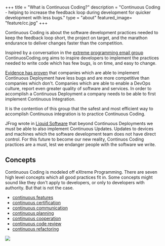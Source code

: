 +++
title = "What is Continuous Coding?"
description = "Continuous Coding - helping to increase the feedback loop during development for quicker development with less bugs."
type = "about"
featured_image=  "feature/cc.jpg"
+++

Continuous Coding is about the software development practices needed to keep the feedback loop short, the project on target, and the marathon endurance to deliver changes faster than the competition.

Inspired by a conversation in the [extreme programming email group](https://groups.io/g/extremeprogramming/message/160439) ContinuosCoding.org aims to inspire developers to implement the practices needed to write code which has few bugs, is on time, and easy to change.

[Evidence has proven](https://www.devops-research.com) that companies which are able to implement Continuous Deployment have less bugs and are more competitive than companies which don't. Companies which are able to enable a DevOps culture, report even greater quality of software and services.  In order to accomplish a Continuous Deployment a company needs to be able to first implement Continuous Integration.

It is the contention of this group that the safest and most efficient way to accomplish Continuous integration is to practice Continuous Coding.

JFrog wrote in [Liquid Software](https://www.liquidsoftware.com) that beyond Continuous Deployments we must be able to also implement Continuous Updates. Updates to devices and machines which the software development team does not have direct control. For this future to become our new reality, Continuos Coding practices are a must, lest we endanger people with the software we write.

## Concepts
Continuous Coding is modeled off eXtreme Programming. 
There are seven high level concepts which all good practices fit in.
Some concepts might sound like they don't apply to developers, or only to developers with authority. But that is not the case.

- [continuous features](/posts/continuous-features/)
- [continuous certification](/posts/continuous-certification/)
- [continuous communication](/posts/continuous-communication/)
- [continuous planning](/posts/continuous-planning/)
- [continuous cooperation](/posts/continuous-cooperation/)
- [continuous code review](/posts/continuous-code-review/)
- [continuous refactoring](/posts/continuous-refactoring/)

![](/images/feature/cc.jpg)
